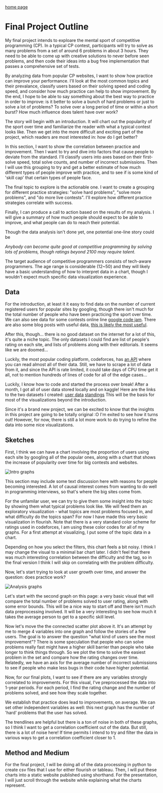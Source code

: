 [home page](https://alex7li.github.io/DataStories/)

# Final Project Outline

My final project intends to exploare the mental sport of competitive programming (CP). In a typical CP contest, participants will try to solve as many problems from a set of around 6 problems in about 3 hours. They need to be able to come up with creative solutions to never before seen problems, and then code their ideas into a bug free implementation that passes a comprehensive set of tests.

By analyzing data from popular CP websites, I want to show how practice can improve your performance. I'll look at the most common topics and their prevalance, classify users based on their solving speed and coding speed, and consider how much practice can help to show improvement. By the end, I hope to be able to say something about the best way to practice in order to improve: is it better to solve a bunch of hard problems or just to solve a lot of problems? To solve over a long period of time or within a short burst? How much influence does talent have over work?

The story will begin with an introduction. It will chart out the popularity of the sport over time and familiarize the reader with what a typical contest looks like. Then we get into the more difficult and exciting part of the project, which readers are most interested in: how do I get better?

In this section, I want to show the correlation between practice and improvement. Then I want to try and dive into factors that cause people to deviate from the standard. I'll classify users into axes based on their first-solve speed, total solve counts, and number of incorrect submissions. Then I will use this grouping to try and get a better estimate of how much different types of people improve with practice, and to see if is some kind of 'skill cap' that certain types of people face.

The final topic to explore is the actionable one. I want to create a grouping for different practice strategies: "solve hard problems", "solve more problems", and "do more live contests". I'll explore how different practice strategies correlate with success.

Finally, I can produce a call to action based on the results of my analysis. I will give a summary of how much people should expect to be able to improve, and what people can do to reach their potential.

Though the data analysis isn't done yet, one potential one-line story could be

_Anybody can become quite good at competitive programming by solving lots of problems, though ratings beyond 2100 may require talent._

The target audience of competitive programmers consists of tech-aware programmers. The age range is considerable (12~50) and they will likely have a basic understanding of how to interpret data in a chart, though I wouldn't expect much specific data visualization experience.

## Data

For the introduction, at least it it easy to find data on the number of current registered users for popular sites by googling, though there isn't much for the total number of people who have been practicing the sport over time. We can also see data for some contests online line [google code jam](https://vstrimaitis.github.io/google_codejam_stats/#/000000000043580a). There are also some blog posts with useful data, [this is likely the most useful](https://codeforces.com/blog/entry/89502).

After this, though... there is no good dataset on the internet for a lot of this, it's quite a niche topic. The only datasets I could find are list of people's rating on each site, and lists of problems along with their editorials. It seems like we are doomed...

Luckily, the most popular coding platform, codeforces, has [an API](https://codeforces.com/apiHelp) where you can read almost all of their data. Still, we have to scrape a lot of data from it, and since the API is rate limited, it could take days of CPU time get it all, not to mention hundreds of lines of code for all of the edge cases...

Luckily, I know how to code and started the process over break! After a month, I got all of user data stored locally and on kaggle!
Here are the links to the two datasets I created:
[user data](https://www.kaggle.com/datasets/intrincantation/cf-userdata)
[standings](https://www.kaggle.com/datasets/intrincantation/cf-standings)
 This will be the basis for most of the visualizations beyond the introduction.

Since it's a brand new project, we can be excited to know that the insights in this project are going to be totally original :O
I'm exited to see how it turns out! However, for now, there is still a lot more work to do trying to refine the data into some nice visualizations.

## Sketches

First, I think we can have a chart involving the proportion of users using each site by googling all of the popular ones, along with a chart that shows the increase of popularity over time for big contests and websites.

![Intro graphs](/cf_intro.jpg)

This section may include some text discussion here with reasons for people becoming interested. A lot of causal interest comes from wanting to do well in programming interviews, so that's where the big sites come from.

For the unfamilar user, we can try to give them some insight into the topic by showing them what typical problems look like. We will feed them an exploratory visualization - what topics are most problems focused in, and what difficulty do the topics span?
For now I have made this very basic visualization in flourish.
Note that there is a very standard color scheme for ratings used in codeforces, I am using these color codes for all of my graphs. For a first attempt at visualizing, I put some of the topic data in a chart.
<div class="flourish-embed flourish-survey" data-src="visualisation/12681260"><script src="https://public.flourish.studio/resources/embed.js"></script></div>
Depending on how you select the filters, this chart feels a bit noisy. I think I may change the visual to a minimal bar chart later. I didn't feel that there was much interesting correlation between the difficulty and the tag, so in the final version I think I will skip on correlating with the problem difficulty.

Now, let's start trying to look at user growth over time, and answer the question: does practice work?

![Analysis graphs](/cf_analysis.jpg)

Let's start with the second graph on this page: a very basic visual that will compare the total number of problems solved to user rating, along with some error bounds. This will be a nice way to start off and there isn't much data preprocessing involved. It will be a very interesting to see how much it takes the average person to get to a specific skill level.

Now let's move the the connected scatter plot above it. It's an attempt by me to merge 4 variables into one graph and follow the stories of a few users. The goal is to answer the question "what kind of users see the most improvement"? There is some speculation that people who can solve problems really fast might have a higher skill barrier than people who take longer to think things through. So we plot the time to solve the easiest problem in the set and compare how the rating changes over time. Relatedly, we have an axis for the average number of incorrect submissions to see if people who make less bugs in their code have higher potential.

Now, for our final plots, I want to see if there are any variables strongly correlated to improvements.
For this visual, I've preprocessed the data into 1-year periods. For each period, I find the rating change and the number of problems solved, and see how they scale together.
<div class="flourish-embed flourish-scatter" data-src="visualisation/12680245"><script src="https://public.flourish.studio/resources/embed.js"></script></div>
We establish that practice does lead to improvements, on average. We can set other independent variables as well: this next graph has the number of 'hard' problems that the user has solved.
<div class="flourish-embed flourish-scatter" data-src="visualisation/12716075"><script src="https://public.flourish.studio/resources/embed.js"></script></div>

The trendlines are helpful but there is a ton of noise in both of these graphs, so I think I want to get a correlation coefficient out of the data.
But still, there is a lot of noise here! If time permits I intend to try and filter the data in various ways to get a correlation coefficient closer to 1.

## Method and Medium

For the final project, I will be doing all of the data processing in python to create csv files that I use for either flourish or tableau. Then, I will put these charts into a static website published using shorthand. For the presentation, I will just scroll through the website while explaining what the charts represent.
